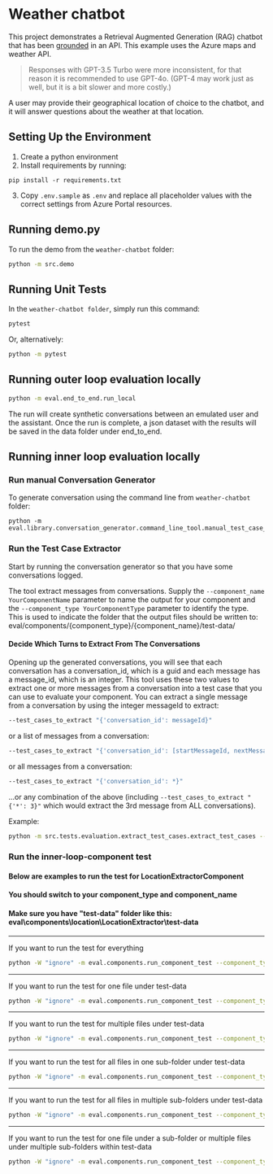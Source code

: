 # Weather chatbot

This project demonstrates a Retrieval Augmented Generation (RAG) chatbot that has been [grounded](https://techcommunity.microsoft.com/t5/fasttrack-for-azure/grounding-llms/ba-p/3843857) in an API. This example uses the Azure maps and weather API.

> Responses with GPT-3.5 Turbo were more inconsistent, for that reason it is recommended to use GPT-4o. (GPT-4 may work just as well, but it is a bit slower and more costly.)

A user may provide their geographical location of choice to the chatbot, and it will answer questions about the weather at that location.

## Setting Up the Environment

1. Create a python environment
2. Install requirements by running: 

```pip install -r requirements.txt```

3. Copy `.env.sample` as `.env` and replace all placeholder values with the correct settings from Azure Portal resources.


## Running demo.py
To run the demo from the `weather-chatbot` folder:


```bash
python -m src.demo
```

## Running Unit Tests

In the `weather-chatbot folder`, simply run this command:

```bash
pytest
```
Or, alternatively:

```bash
python -m pytest
```

## Running outer loop evaluation locally

```cmd
python -m eval.end_to_end.run_local
```

The run will create synthetic conversations between an emulated user and the assistant.
Once the run is complete, a json dataset with the results will be saved in the data folder under end_to_end.

## Running inner loop evaluation locally
### Run manual Conversation Generator

To generate conversation using the command line from `weather-chatbot` folder:

``` 
python -m eval.library.conversation_generator.command_line_tool.manual_test_case_gen_tool
```

### Run the Test Case Extractor

Start by running the conversation generator so that you have some conversations logged.

The tool extract messages from conversations. Supply the
```--component_name YourComponentName``` parameter to name the output for your component and the
```--component_type YourComponentType``` parameter to identify the type. This is used to indicate the folder that
the output files should be written to: eval/components/{component_type}/{component_name}/test-data/

#### Decide Which Turns to Extract From The Conversations

Opening up the generated conversations, you will see that each conversation has a conversation_id, which is a guid and each message has a message_id, which is an integer. This tool uses these two values to extract one or more messages from a conversation into a test case that you can use to evaluate your component.
You can extract a single message from a conversation by using the integer messageId to extract:

```bash
--test_cases_to_extract "{'conversation_id': messageId}"
```

or a list of messages from a conversation:

```bash
--test_cases_to_extract "{'conversation_id': [startMessageId, nextMessageId, endMessageId]}"
```

or all messages from a conversation:

```bash
--test_cases_to_extract "{'conversation_id': *}"
```

 ...or any combination of the above (including ```--test_cases_to_extract "{'*': 3}"``` which would extract the 3rd message from ALL conversations).

Example: 
```bash
python -m src.tests.evaluation.extract_test_cases.extract_test_cases --test_cases_to_extract "{'6c868aa0db3d4d178a2441974076d933': 3}" --component_type bar --component_name foo
```

### Run the inner-loop-component test
#### Below are examples to run the test for LocationExtractorComponent
#### You should switch to your component_type and component_name
#### Make sure you have "test-data" folder like this: eval\components\location\LocationExtractor\test-data
-------------------------------------------------------------------------------------
If you want to run the test for everything
```bash
python -W "ignore" -m eval.components.run_component_test --component_type location --component_name LocationExtractor --test_data \*
```
-------------------------------------------------------------------------------------
If you want to run the test for one file under test-data
```bash
python -W "ignore" -m eval.components.run_component_test --component_type location --component_name LocationExtractor --test_data file_name.json
```
-------------------------------------------------------------------------------------
If you want to run the test for multiple files under test-data
```bash
python -W "ignore" -m eval.components.run_component_test --component_type location --component_name LocationExtractor --test_data file_name1.json file_name2.json etc.,
```
-------------------------------------------------------------------------------------
If you want to run the test for all files in one sub-folder under test-data
```bash
python -W "ignore" -m eval.components.run_component_test --component_type location --component_name LocationExtractor --test_data folder_name
```
-------------------------------------------------------------------------------------
If you want to run the test for all files in multiple sub-folders under test-data
```bash
python -W "ignore" -m eval.components.run_component_test --component_type location --component_name LocationExtractor --test_data folder_name1 folder_name2
```
-------------------------------------------------------------------------------------
If you want to run the test for one file under a sub-folder or multiple files under multiple sub-folders within test-data
```bash
python -W "ignore" -m eval.components.run_component_test --component_type location --component_name LocationExtractor --test_data folder_name1/file1.json folder_name2/file2.json
```
